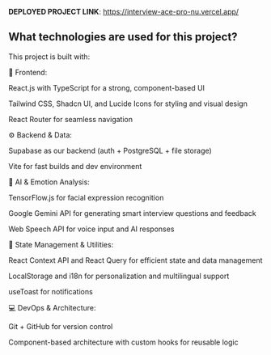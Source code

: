 **DEPLOYED PROJECT LINK**: https://interview-ace-pro-nu.vercel.app/
## What technologies are used for this project?

This project is built with:

🎨 Frontend:

React.js with TypeScript for a strong, component-based UI

Tailwind CSS, Shadcn UI, and Lucide Icons for styling and visual design

React Router for seamless navigation

⚙ Backend & Data:

Supabase as our backend (auth + PostgreSQL + file storage)

Vite for fast builds and dev environment

🤖 AI & Emotion Analysis:

TensorFlow.js for facial expression recognition

Google Gemini API for generating smart interview questions and feedback

Web Speech API for voice input and AI responses


🔄 State Management & Utilities:

React Context API and React Query for efficient state and data management

LocalStorage and i18n for personalization and multilingual support

useToast for notifications

💻 DevOps & Architecture:

Git + GitHub for version control

Component-based architecture with custom hooks for reusable logic

